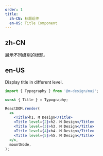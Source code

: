 ```yaml
---
order: 1
title:
  zh-CN: 标题组件
  en-US: Title Component
---
```


## zh-CN

展示不同级别的标题。

## en-US

Display title in different level.

```jsx
import { Typography } from '@m-design/mui';

const { Title } = Typography;

ReactDOM.render(
  <>
    <Title>h1. M Design</Title>
    <Title level={2}>h2. M Design</Title>
    <Title level={3}>h3. M Design</Title>
    <Title level={4}>h4. M Design</Title>
    <Title level={5}>h5. M Design</Title>
  </>,
  mountNode,
);
```
